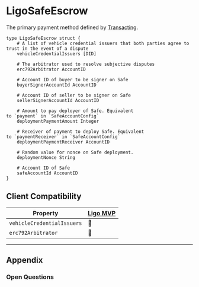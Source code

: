 # LigoSafeEscrow
The primary payment method defined by [Transacting](../../../Transacting/).

```ipldsch
type LigoSafeEscrow struct {  
	# A list of vehicle credential issuers that both parties agree to trust in the event of a dispute
	vehicleCredentialIssuers [DID]

	# The arbitrator used to resolve subjective disputes
	erc792Arbitrator AccountID

	# Account ID of buyer to be signer on Safe
	buyerSignerAccountId AccountID

	# Account ID of seller to be signer on Safe
	sellerSignerAccountId AccountID

	# Amount to pay deployer of Safe. Equivalent to `payment` in `SafeAccountConfig`
	deploymentPaymentAmount Integer

	# Receiver of payment to deploy Safe. Equivalent to `paymentReceiver` in `SafeAccountConfig`
	deploymentPaymentReceiver AccountID

	# Random value for nonce on Safe deployment.
	deploymentNonce String

	# Account ID of Safe
	safeAccountId AccountID
}
```

## Client Compatibility
| Property                   | [Ligo MVP](../../Clients/Ligo%20MVP) |
| -------------------------- | ------------------------------------ |
| `vehicleCredentialIssuers` | 🚧                                   |
| `erc792Arbitrator`         | 🚧                                   |

---
## Appendix
### Open Questions